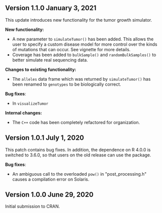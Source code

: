 ## Version 1.1.0 January 3, 2021 

This update introduces new functionality for the tumor growth simulator. 

**New functionality:**

  * A new parameter to `simulateTumor()` has been added. This allows the user to specify a custom disease model for more control over the kinds of mutations that can occur. See vignette for more details. 
  * Coverage has been added to `bulkSample()` and `randomBulkSamples()` to better simulate real sequencing data.

**Changes to existing functionality:**

  * The `alleles` data frame which was returned by `simulateTumor()` has been renamed to `genotypes` to be biologically correct. 

**Bug fixes**:

  * In `visualizeTumor`
  
**Internal changes:**

 * The `C++` code has been completely refactored for organization. 

## Version 1.0.1 July 1, 2020 

This patch contains bug fixes. In addition, the dependence on R 4.0.0 is switched to 3.6.0, so that users on the old release can use the package.

**Bug fixes**:

  * An ambiguous call to the overloaded `pow()` in "post_processing.h" causes a compilation error on Solaris. 

## Version 1.0.0 June 29, 2020

Initial submission to CRAN. 

